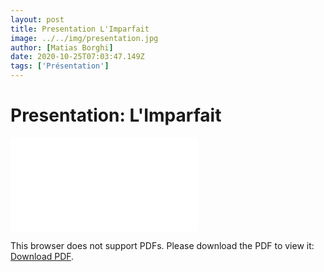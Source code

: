 ```yaml
---
layout: post
title: Presentation L'Imparfait
image: ../../img/presentation.jpg
author: [Matias Borghi]
date: 2020-10-25T07:03:47.149Z
tags: ['Présentation']
---
```


# Presentation: L'Imparfait

<object data="./Voyage_a_Paris.pdf" type="application/pdf" width="700px" height="700px">
    <embed src="./Voyage_a_Paris.pdf">
        <p>This browser does not support PDFs. Please download the PDF to view it: <a href="./Voyage_a_Paris.pdf">Download PDF</a>.</p>
    </embed>
</object>